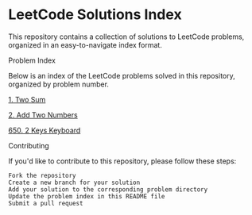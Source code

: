 # LeetCode Solutions Index

This repository contains a collection of solutions to LeetCode problems, organized in an easy-to-navigate index format.<br>

Problem Index

Below is an index of the LeetCode problems solved in this repository, organized by problem number.<br>

[1. Two Sum](https://github.com/l0hitk/LeetCode-Solutions/blob/main/1.%20Two%20Sum%20.md)

[2. Add Two Numbers](https://github.com/l0hitk/LeetCode-Solutions/blob/main/2.%20Add%20Two%20Numbers%20.md)

[650. 2 Keys Keyboard](https://github.com/l0hitk/LeetCode-Solutions/blob/main/650.%202%20Keys%20Keyboard%20.md) 

Contributing

If you'd like to contribute to this repository, please follow these steps:

    Fork the repository
    Create a new branch for your solution
    Add your solution to the corresponding problem directory
    Update the problem index in this README file
    Submit a pull request

